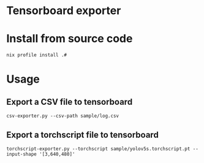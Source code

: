 # Tensorboard exporter

# Install from source code

```
nix profile install .#
```

# Usage

## Export a CSV file to tensorboard

```
csv-exporter.py --csv-path sample/log.csv
```

## Export a torchscript file to tensorboard

```
torchscript-exporter.py --torchscript sample/yolov5s.torchscript.pt --input-shape '[3,640,480]'
```


